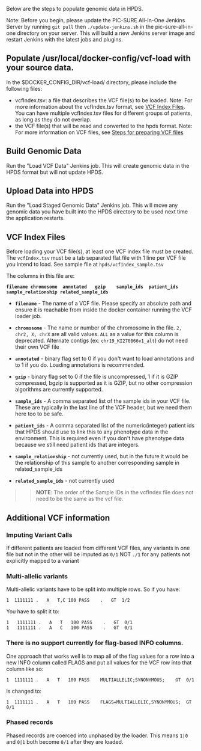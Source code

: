 Below are the steps to populate genomic data in HPDS.

Note: Before you begin, please update the PIC-SURE All-In-One Jenkins Server by running `git pull` then `./update-jenkins.sh` in the pic-sure-all-in-one directory on your server. This will build a new Jenkins server image and restart Jenkins with the latest jobs and plugins.

## Populate /usr/local/docker-config/vcf-load with your source data.

In the $DOCKER_CONFIG_DIR/vcf-load/ directory, please include the following files:
- vcfIndex.tsv: a file that describes the VCF file(s) to be loaded.
  Note: For more information about the vcfIndex.tsv format, see [VCF Index Files](#vcf-index-files). You can have multiple vcfIndex.tsv files for different groups of patients, as long as they do not overlap.
- the VCF file(s) that will be read and converted to the hpds format.
  Note: For more information on VCF files, see [Steps for preparing VCF files](https://github.com/bch-gnome/hpds_annotation#recommended-steps-for-preparing-vcf-files)

## Build Genomic Data

Run the "Load VCF Data" Jenkins job. This will create genomic data in the HPDS format but will not update HPDS.

## Upload Data into HPDS 

Run the "Load Staged Genomic Data" Jenkins job. This will move any genomic data you have built into the HPDS directory to be used next time the application restarts.


## VCF Index Files

Before loading your VCF file(s), at least one VCF index file must be created. The `vcfIndex.tsv` must be a tab separated flat file with 1 line per VCF file you intend to load. See sample file at `hpds/vcfIndex_sample.tsv`

The columns in this file are:

**`filename	chromosome	annotated	gzip	sample_ids	patient_ids	sample_relationship	related_sample_ids`**

- **`filename`** - The name of a VCF file. Please specify an absolute path and ensure it is reachable from inside the docker container running the VCF loader job.

- **`chromosome`** - The name or number of the chromosome in the file. `2, chr2, X, chrX` are all valid values. `ALL` as a value for this column is deprecated. Alternate contigs (ex: `chr19_KI270866v1_alt`) do not need their own VCF file

- **`annotated`** - binary flag set to 0 if you don't want to load annotations and to 1 if you do. Loading annotations is recommended.

- **`gzip`** - binary flag set to 0 if the file is uncompressed, 1 if it is GZIP compressed, bgzip is supported as it is GZIP, but no other compression algorithms are currently supported.

- **`sample_ids`** - A comma separated list of the sample ids in your VCF file. These are typically in the last line of the VCF header, but we need them here too to be safe.

- **`patient_ids`** - A comma separated list of the numeric(integer) patient ids that HPDS should use to link this to any phenotype data in the environment. This is required even if you don't have phenotype data because we still need patient ids that are integers.

- **`sample_relationship`** - not currently used, but in the future it would be the relationship of this sample to another corresponding sample in related_sample_ids

- **`related_sample_ids`** - not currently used

>> **NOTE**: The order of the Sample IDs in the vcfIndex file does not need to be the same as the vcf file.


## Additional VCF information

### Imputing Variant Calls

If different patients are loaded from different VCF files, any variants in one file but not in the other will be imputed as `0/1` NOT `./1` for any patients not explicitly mapped to a variant

### Multi-allelic variants

Multi-allelic variants have to be split into multiple rows. So if you have:

`1	1111111	.	A	T,C	100	PASS	.	GT	1/2`

You have to split it to:

```
1	1111111	.	A	T	100	PASS	.	GT	0/1
1	1111111	.	A	C	100	PASS	.	GT	0/1
```


### There is no support currently for flag-based INFO columns. 

One approach that works well is to map all of the flag values for a row into a new INFO column called FLAGS and put all values for the VCF row into that column like so:

`1	1111111	.	A	T	100	PASS	MULTIALLELIC;SYNONYMOUS;	GT	0/1`

Is changed to:

`1	1111111	.	A	T	100	PASS	FLAGS=MULTIALLELIC,SYNONYMOUS;	GT	0/1`

### Phased records 
Phased records are coerced into unphased by the loader. This means `1|0` and `0|1` both become `0/1` after they are loaded.